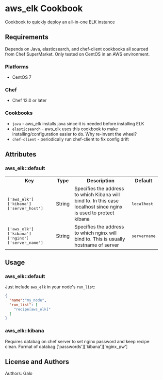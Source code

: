 # aws_elk Cookbook

Cookbook to quickly deploy an all-in-one ELK instance

## Requirements

Depends on Java, elasticsearch, and chef-client cookbooks all sourced from Chef SuperMarket. Only tested on CentOS in an AWS environment.


### Platforms

- CentOS 7

### Chef

- Chef 12.0 or later

### Cookbooks

- `java` - aws_elk installs java since it is needed before installing ELK
- `elasticsearch` - aws_elk uses this cookbook to make installing/configuration easier to do. Why re-invent the wheel?
- `chef-client` - periodically run chef-client to fix config drift

## Attributes

### aws_elk::default

<table>
  <tr>
    <th>Key</th>
    <th>Type</th>
    <th>Description</th>
    <th>Default</th>
  </tr>
  <tr>
    <td><tt>['aws_elk']['kibana']['server_host']</tt></td>
    <td>String</td>
    <td>Specifies the address to which Kibana will bind to. In this case localhost since nginx is used to protect kibana</td>
    <td><tt>localhost</tt></td>
  </tr>
    <tr>
    <td><tt>['aws_elk']['kibana']['nginx']['server_name']</tt></td>
    <td>String</td>
    <td>Specifies the address to which nginx will bind to. This is usually hostname of server</td>
    <td><tt>servername</tt></td>
  </tr>
</table>

## Usage

### aws_elk::default

Just include `aws_elk` in your node's `run_list`:

```json
{
  "name":"my_node",
  "run_list": [
    "recipe[aws_elk]"
  ]
}
```

### aws_elk::kibana

Requires databag on chef server to set nginx password and keep recipe clean. 
Format of databag ['passwords']['kibana']['nginx_pw']

## License and Authors

Authors: Galo

